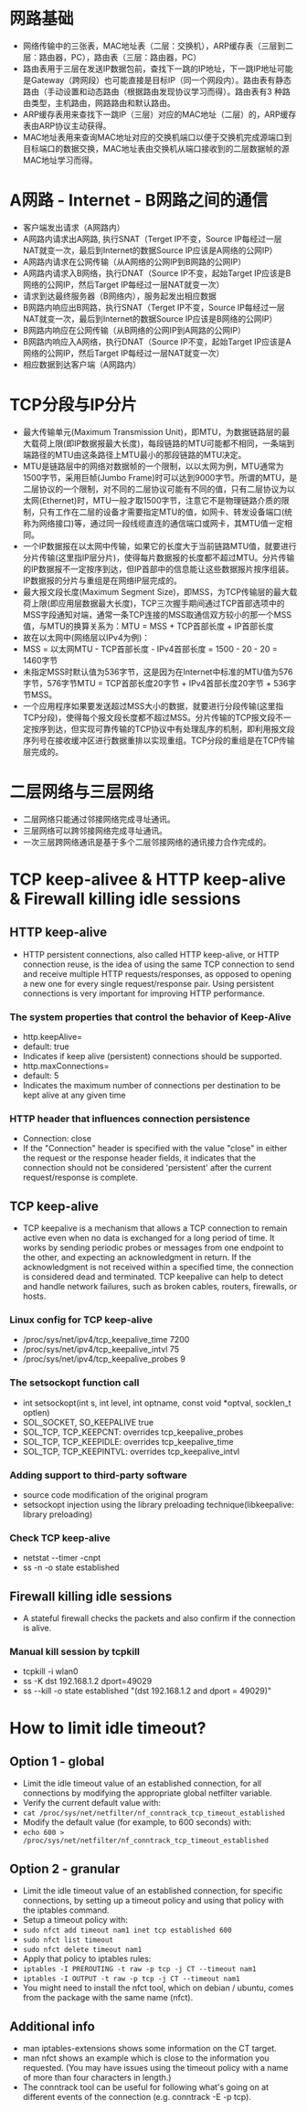 # 网路基础
- 网络传输中的三张表，MAC地址表（二层：交换机），ARP缓存表（三层到二层：路由器，PC），路由表（三层：路由器，PC）
- 路由表用于三层在发送IP数据包前，查找下一跳的IP地址，下一跳IP地址可能是Gateway（跨网段）也可能直接是目标IP（同一个网段内）。路由表有静态路由（手动设置和动态路由（根据路由发现协议学习而得）。路由表有3 种路由类型，主机路由，网路路由和默认路由。
- ARP缓存表用来查找下一跳IP（三层）对应的MAC地址（二层）的，ARP缓存表由ARP协议主动获得。
- MAC地址表用来查询MAC地址对应的交换机端口以便于交换机完成源端口到目标端口的数据交换，MAC地址表由交换机从端口接收到的二层数据帧的源MAC地址学习而得。
# A网路 - Internet - B网路之间的通信
- 客户端发出请求（A网路内）
- A网路内请求出A网路, 执行SNAT（Terget IP不变，Source IP每经过一层NAT就变一次，最后到Internet的数据Source IP应该是A网络的公网IP）
- A网路内请求在公网传输（从A网络的公网IP到B网路的公网IP）
- A网路内请求入B网络，执行DNAT（Source IP不变，起始Target IP应该是B网络的公网IP，然后Target IP每经过一层NAT就变一次）
- 请求到达最终服务器（B网络内），服务起发出相应数据
- B网路内响应出B网路，执行SNAT（Terget IP不变，Source IP每经过一层NAT就变一次，最后到Internet的数据Source IP应该是B网络的公网IP）
- B网路内响应在公网传输（从B网络的公网IP到A网路的公网IP）
- B网路内响应入A网络，执行DNAT（Source IP不变，起始Target IP应该是A网络的公网IP，然后Target IP每经过一层NAT就变一次）
- 相应数据到达客户端（A网路内）
# TCP分段与IP分片
- 最大传输单元(Maximum Transmission Unit)，即MTU，为数据链路层的最大载荷上限(即IP数据报最大长度)，每段链路的MTU可能都不相同，一条端到端路径的MTU由这条路径上MTU最小的那段链路的MTU决定。
- MTU是链路层中的网络对数据帧的一个限制，以以太网为例，MTU通常为1500字节，采用巨帧(Jumbo Frame)时可以达到9000字节。所谓的MTU，是二层协议的一个限制，对不同的二层协议可能有不同的值，只有二层协议为以太网(Ethernet)时，MTU一般才取1500字节，注意它不是物理链路介质的限制，只有工作在二层的设备才需要指定MTU的值，如网卡、转发设备端口(统称为网络接口)等，通过同一段线缆直连的通信端口或网卡，其MTU值一定相同。
- 一个IP数据报在以太网中传输，如果它的长度大于当前链路MTU值，就要进行分片传输(这里指IP层分片)，使得每片数据报的长度都不超过MTU。分片传输的IP数据报不一定按序到达，但IP首部中的信息能让这些数据报片按序组装。IP数据报的分片与重组是在网络IP层完成的。
- 最大报文段长度(Maximum Segment Size)，即MSS，为TCP传输层的最大载荷上限(即应用层数据最大长度)，TCP三次握手期间通过TCP首部选项中的MSS字段通知对端，通常一条TCP连接的MSS取通信双方较小的那一个MSS值，与MTU的换算关系为：MTU = MSS + TCP首部长度 + IP首部长度
- 故在以太网中(网络层以IPv4为例)：
- MSS = 以太网MTU - TCP首部长度 - IPv4首部长度 = 1500 - 20 - 20 = 1460字节
- 未指定MSS时默认值为536字节，这是因为在Internet中标准的MTU值为576字节，576字节MTU = TCP首部长度20字节 + IPv4首部长度20字节 + 536字节MSS。
- 一个应用程序如果要发送超过MSS大小的数据，就要进行分段传输(这里指TCP分段)，使得每个报文段长度都不超过MSS。分片传输的TCP报文段不一定按序到达，但实现可靠传输的TCP协议中有处理乱序的机制，即利用报文段序列号在接收缓冲区进行数据重排以实现重组。TCP分段的重组是在TCP传输层完成的。
# 二层网络与三层网络
- 二层网络只能通过邻接网络完成寻址通讯。
- 三层网络可以跨邻接网络完成寻址通讯。
- 一次三层跨网络通讯是基于多个二层邻接网络的通讯接力合作完成的。

# TCP keep-alivee & HTTP keep-alive & Firewall killing idle sessions
## HTTP keep-alive
- HTTP persistent connections, also called HTTP keep-alive, or HTTP connection reuse, is the idea of using the same TCP connection to send and receive multiple HTTP requests/responses, as opposed to opening a new one for every single request/response pair. Using persistent connections is very important for improving HTTP performance.
### The system properties that control the behavior of Keep-Alive
- http.keepAlive=<boolean>
- default: true
- Indicates if keep alive (persistent) connections should be supported. 
- http.maxConnections=<int>
- default: 5
- Indicates the maximum number of connections per destination to be kept alive at any given time
### HTTP header that influences connection persistence
- Connection: close
- If the "Connection" header is specified with the value "close" in either the request or the response header fields, it indicates that the connection should not be considered 'persistent' after the current request/response is complete.
## TCP keep-alive
- TCP keepalive is a mechanism that allows a TCP connection to remain active even when no data is exchanged for a long period of time. It works by sending periodic probes or messages from one endpoint to the other, and expecting an acknowledgment in return. If the acknowledgment is not received within a specified time, the connection is considered dead and terminated. TCP keepalive can help to detect and handle network failures, such as broken cables, routers, firewalls, or hosts.
### Linux config for TCP keep-alive
- /proc/sys/net/ipv4/tcp_keepalive_time 7200
- /proc/sys/net/ipv4/tcp_keepalive_intvl 75
- /proc/sys/net/ipv4/tcp_keepalive_probes 9
### The setsockopt function call
- int setsockopt(int s, int level, int optname, const void *optval, socklen_t optlen)
- SOL_SOCKET, SO_KEEPALIVE true
- SOL_TCP, TCP_KEEPCNT: overrides tcp_keepalive_probes
- SOL_TCP, TCP_KEEPIDLE: overrides tcp_keepalive_time
- SOL_TCP, TCP_KEEPINTVL: overrides tcp_keepalive_intvl
### Adding support to third-party software
- source code modification of the original program
- setsockopt injection using the library preloading technique(libkeepalive: library preloading)
### Check TCP keep-alive
- netstat --timer -cnpt
- ss -n -o state established
## Firewall killing idle sessions
- A stateful firewall checks the packets and also confirm if the connection is alive.
### Manual kill session by tcpkill
- tcpkill -i wlan0 <express>
- ss -K dst 192.168.1.2 dport=49029
- ss --kill -o state established "(dst 192.168.1.2 and dport = 49029)"


# How to limit idle timeout?
## Option 1 - global
- Limit the idle timeout value of an established connection, for all connections by modifying the appropriate global netfilter variable.
- Verify the current default value with:
- `cat /proc/sys/net/netfilter/nf_conntrack_tcp_timeout_established`
- Modify the default value (for example, to 600 seconds) with:
- `echo 600 > /proc/sys/net/netfilter/nf_conntrack_tcp_timeout_established`
## Option 2 - granular
- Limit the idle timeout value of an established connection, for specific connections, by setting up a timeout policy and using that policy with the iptables command.
- Setup a timeout policy with:
- `sudo nfct add timeout nam1 inet tcp established 600`
- `sudo nfct list timeout`
- `sudo nfct delete timeout nam1`
- Apply that policy to iptables rules:
- `iptables -I PREROUTING -t raw -p tcp -j CT --timeout nam1`
- `iptables -I OUTPUT -t raw -p tcp -j CT --timeout nam1`
- You might need to install the nfct tool, which on debian / ubuntu, comes from the package with the same name (nfct).
## Additional info
- man iptables-extensions shows some information on the CT target.
- man nfct shows an example which is close to the information you requested. (You may have issues using the timeout policy with a name of more than four characters in length.)
- The conntrack tool can be useful for following what's going on at different events of the connection (e.g. conntrack -E -p tcp).
